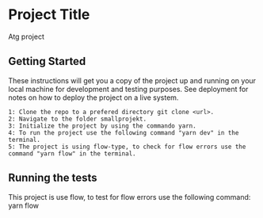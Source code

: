 
# Project Title

Atg project

## Getting Started

These instructions will get you a copy of the project up and running on your local machine for development and testing purposes. See deployment for notes on how to deploy the project on a live system.

```
1: Clone the repo to a prefered directory git clone <url>.
2: Navigate to the folder smallprojekt.
3: Initialize the project by using the commando yarn.
4: To run the project use the following command "yarn dev" in the terminal.
5: The project is using flow-type, to check for flow errors use the command "yarn flow" in the terminal.
```

## Running the tests
This project is use flow, to test for flow errors use the following command: yarn flow



